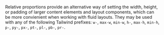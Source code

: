 Relative proportions provide an alternative way of setting the width, height, or padding of larger content elements and layout components, which can be more convienient when working with fluid layouts. They may be used with any of the following Tailwind prefixes: `w-`, `max-w`, `min-w`, `h-`, `max-h`, `min-h`, `p-`, `py-`, `px-`, `pt-`, `pl-`, `pb-`, `pr-`.
